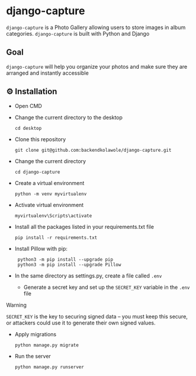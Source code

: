 # django-capture

`django-capture` is a Photo Gallery allowing users to store images in album categories. `django-capture` is built with Python and Django

## Goal

`django-capture` will help you organize your photos and make sure they are arranged and instantly accessible 

## ⚙️ Installation

- Open CMD
  
- Change the current directory to the desktop

  `cd desktop`
   
- Clone this repository

  `git clone git@github.com:backendkolawole/django-capture.git`

- Change the current directory

  `cd django-capture`

- Create a virtual environment

  `python -m venv myvirtualenv`
  
- Activate virtual environment

  `myvirtualenv\Scripts\activate`

- Install all the packages listed in your requirements.txt file

  `pip install -r requirements.txt`

- Install Pillow with pip:

  ```
   python3 -m pip install --upgrade pip
   python3 -m pip install --upgrade Pillow
  ```

- In the same directory as settings.py, create a file called `.env`

  - Generate a secret key and set up the `SECRET_KEY` variable in the `.env` file

> [!WARNING]
> `SECRET_KEY` is the key to securing signed data – you must keep this secure, or attackers could use it to generate their own signed values.


- Apply migrations

  `python manage.py migrate`

- Run the server

  `python manage.py runserver`
